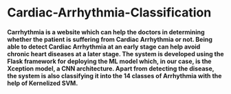 # Cardiac-Arrhythmia-Classification
#### Carrhythmia is a website which can help the doctors in determining whether the patient is suffering from Cardiac Arrhythmia or not. Being able to detect Cardiac Arrhythmia at an early stage can help avoid chronic heart diseases at a later stage. The system is developed using the Flask framework for deploying the ML model which, in our case, is the Xception model, a CNN architecture. Apart from detecting the disease, the system is also classifying it into the 14 classes of Arrhythmia with the help of Kernelized SVM.
